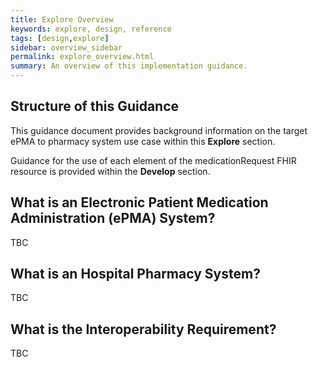 ```yaml
---
title: Explore Overview
keywords: explore, design, reference
tags: [design,explore]
sidebar: overview_sidebar
permalink: explore_overview.html
summary: An overview of this implementation guidance.
---
```


## Structure of this Guidance

This guidance document provides background information on the target ePMA to pharmacy system use case within this **Explore** section.

Guidance for the use of each element of the medicationRequest FHIR resource is provided within the **Develop** section.

## What is an Electronic Patient Medication Administration (ePMA) System?

TBC

## What is an Hospital Pharmacy System?

TBC

## What is the Interoperability Requirement?

TBC
